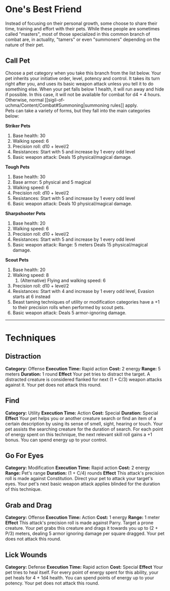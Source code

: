 # One's Best Friend
Instead of focusing on their personal growth, some choose to share their time, training and effort with their pets. While these people are sometimes called "masters", most of those specialized in this common branch of combat are, in actuality, "tamers" or even "summoners" depending on the nature of their pet.

## Call Pet
Choose a pet category when you take this branch from the list below. Your pet inherits your initiative order, level, potency and control. It takes its turn right after you, and uses its basic weapon attack unless you tell it to do something else. When your pet falls below 1 health, it will run away and hide if possible. In this case, it will not be available for combat for d4 + 4 hours. Otherwise, normal [[sigil-of-uchma/Content/Combat#Summoning|summoning rules]] apply.  
Pets can take a variety of forms, but they fall into the main categories below:

**Striker Pets**
1. Base health: 30
2. Walking speed: 6
3. Precision roll: d10 + level/2
4. Resistances: Start with 5 and increase by 1 every odd level
5. Basic weapon attack: 
	Deals 15 physical/magical damage.

**Tough Pets**
1. Base health: 30
2. Base armor: 5 physical and 5 magical
3. Walking speed: 6
4. Precision roll: d10 + level/2
5. Resistances: Start with 5 and increase by 1 every odd level
6. Basic weapon attack: 
	Deals 10 physical/magical damage.

**Sharpshooter Pets**
1. Base health: 20
2. Walking speed: 6
3. Precision roll: d10 + level/2
4. Resistances: Start with 5 and increase by 1 every odd level
5. Basic weapon attack:
	Range: 5 meters
	Deals 15 physical/magical damage.

**Scout Pets**
1. Base health: 20
2. Walking speed: 8
	1. (Alternative) Flying and walking speed: 6
3. Precision roll: d10 + level/2
4. Resistances: Start with 4 and increase by 1 every odd level, Evasion starts at 6 instead
5. Beast taming techniques of utility or modification categories have a +1 to their precision rolls when performed by scout pets.
6. Basic weapon attack:
	Deals 5 armor-ignoring damage.

---
# Techniques
## Distraction
**Category:** Offense
**Execution Time:** Rapid action
**Cost:** 2 energy
**Range:** 5 meters
**Duration:** 1 round
**Effect**
	Your pet tries to distract the target. A distracted creature is considered flanked for next (1 + C/3) weapon attacks against it.
	Your pet does not attack this round.

## Find
**Category:** Utility
**Execution Time:** Action
**Cost:** Special
**Duration:** Special
**Effect**
	Your pet helps you or another creature search or find an item of a certain description by using its sense of smell, sight, hearing or touch. Your pet assists the searching creature for the duration of search. For each point of energy spent on this technique, the next relevant skill roll gains a +1 bonus. You can spend energy up to your control. 

## Go For Eyes
**Category:** Modification
**Execution Time:** Rapid action
**Cost:** 2 energy
**Range:** Pet's range
**Duration:** (1 + C/4) rounds
**Effect**
	This attack's precision roll is made against Constitution.
	Direct your pet to attack your target's eyes. Your pet's next basic weapon attack applies blinded for the duration of this technique.

## Grab and Drag
**Category:** Offense
**Execution Time:** Action
**Cost:** 1 energy
**Range:** 1 meter
**Effect**
	This attack's precision roll is made against Parry.
	Target a prone creature. Your pet grabs this creature and drags it towards you up to (2 + P/3) meters, dealing 5 armor ignoring damage per square dragged.
	Your pet does not attack this round.

## Lick Wounds
**Category:** Defense
**Execution Time:** Rapid action
**Cost:** Special
**Effect**
	Your pet tries to heal itself. For every point of energy spent for this ability, your pet heals for 4 + 1d4 health. You can spend points of energy up to your potency.
	Your pet does not attack this round.